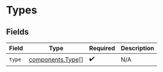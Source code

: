 # Types


## Fields

| Field                                                | Type                                                 | Required                                             | Description                                          |
| ---------------------------------------------------- | ---------------------------------------------------- | ---------------------------------------------------- | ---------------------------------------------------- |
| `type`                                               | [components.Type](../../models/components/type.md)[] | :heavy_check_mark:                                   | N/A                                                  |